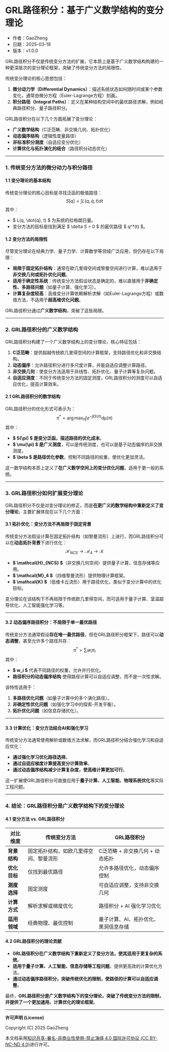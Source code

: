 # **GRL路径积分：基于广义数学结构的变分理论**

- 作者：GaoZheng
- 日期：2025-03-18
- 版本：v1.0.0

GRL路径积分不仅是传统变分方法的扩展，它本质上是基于广义数学结构构建的一种更深层次的变分理论框架，突破了传统变分方法的局限性。

传统变分理论的核心思想包括：
1. **微分动力学（Differential Dynamics）**：描述系统状态如何随时间或某个参数变化，通常由微分方程（Euler-Lagrange方程）刻画。
2. **积分路径（Integral Paths）**：定义在某种结构空间中的最优路径求解，例如经典路径积分、量子路径积分。

GRL路径积分在以下几个方面拓展了变分理论：
- **广义数学结构**（C泛范畴、非交换几何、拓扑优化）
- **动态偏序结构**（逻辑性度量路径）
- **非标准积分测度**（自适应变分优化）
- **计算优化与拓扑演化的结合**（路径积分动态优化）

---

### **1. 传统变分方法的微分动力与积分路径**
#### **1.1 变分理论的基本结构**
传统变分理论的核心目标是寻找泛函的极值路径：
$$
S[q] = \int L(q, \dot{q}, t) dt
$$
其中：
- $ L(q, \dot{q}, t) $ 为系统的拉格朗日量。
- 变分方法的目标是找到满足 $ \delta S = 0 $ 的最优路径 $ q^*(t) $。

#### **1.2 变分方法的局限性**
尽管变分理论在经典力学、量子力学、计算数学等领域广泛应用，但仍存在以下局限：
- **局限于固定拓扑结构**：通常在欧几里得空间或黎曼空间进行计算，难以适用于**非交换几何或拓扑优化问题**。
- **适用于确定性系统**：传统变分方法假设状态是确定的，难以直接用于**非确定性、多路径问题**（如量子计算、强化学习）。
- **计算复杂度较高**：高维变分计算依赖解析求解（如Euler-Lagrange方程）或数值方法，不适用于**超高维优化问题**。

GRL路径积分通过**广义数学结构**，突破了这些局限。

---

### **2. GRL路径积分的广义数学结构**
GRL路径积分构建了一个广义数学结构上的变分理论，核心特征包括：
1. **C泛范畴**：提供超越传统欧几里得空间的计算框架，支持路径优化和非交换结构。
2. **动态偏序**：允许路径积分进行多尺度计算，并能自适应调整计算路径。
3. **非交换几何**：使变分方法适用于非线性、拓扑优化、量子计算等复杂问题。
4. **自适应测度**：不同于传统变分方法的固定测度，GRL路径积分的测度可以自适应优化，提高计算效率。

#### **2.1 GRL路径积分的数学结构**
GRL路径积分的优化形式可表示为：
$$
\pi^* = \arg\max_{\pi} \int e^{-\beta S(\pi)} d\mu(\pi)
$$
其中：
- **$ S(\pi) $ 是变分泛函，描述路径的优化成本**。
- **$ \mu(\pi) $ 是广义测度**，可以是传统测度，也可以是基于动态偏序的非交换测度。
- **$ \beta $ 是路径优化参数**，控制不同路径的权重，使优化更加灵活。

这一数学结构本质上定义了**在广义数学空间上的变分优化问题**，适用于更一般的系统。

---

### **3. GRL路径积分如何扩展变分理论**
GRL路径积分不仅是对变分理论的修正，而是**在更广义的数学结构中重新定义了变分理论**，主要扩展体现在以下几个方面：

#### **3.1 拓扑优化：变分方法不再局限于固定背景**
传统变分方法假设计算在固定拓扑结构（如黎曼流形）上进行，而GRL路径积分可以在**动态拓扑背景**下进行优化：
$$
\mathcal{H}_{NCS} \to \mathcal{M}_4 \to \mathcal{K}
$$
- **$ \mathcal{H}_{NCS} $**（非交换几何空间）提供量子计算、信息存储等应用。
- **$ \mathcal{M}_4 $**（四维黎曼流形）提供物理计算框架。
- **$ \mathcal{K} $**（低维卡丘流形）用于路径优化，类似于变分计算中的优化目标。

变分理论在该结构下不再局限于传统欧几里得空间，而可适用于量子计算、室温超导优化、人工智能强化学习等。

---

#### **3.2 动态偏序路径积分：不局限于单一最优路径**
传统变分方法通常假设**存在唯一最优路径**，但在GRL路径积分框架下，路径可以**动态调整**，甚至允许多个路径共存：
$$
\pi^* = \sum_i w_i \pi_i
$$
其中：
- **$ w_i $** 代表不同路径的权重，允许并行优化。
- **路径积分的动态偏序结构** 使得路径计算可以自适应调整，而不是一次性求解。

该特性适用于：
1. **多路径优化问题**（如量子计算中的多个演化路径）。
2. **非确定性优化问题**（如强化学习中的探索-开发平衡）。
3. **拓扑优化问题**（如信息存储优化）。

---

#### **3.3 计算优化：变分方法结合AI和强化学习**
传统变分方法通常使用解析或数值方法求解，而GRL路径积分结合强化学习和自适应优化：
- **通过强化学习优化路径选择**。
- **通过自适应梯度计算提高变分计算效率**。
- **通过动态偏序结构减少计算复杂度，使高维计算更加可行**。

这一扩展使GRL路径积分可直接应用于**量子计算、人工智能、物理系统优化**等实际工程问题。

---

### **4. 结论：GRL路径积分是广义数学结构下的变分理论**
#### **4.1 变分方法 vs. GRL路径积分**
| **对比维度** | **传统变分方法** | **GRL路径积分** |
|-------------|----------------|----------------|
| **背景结构** | 固定拓扑结构，如欧几里得空间、黎曼流形 | C泛范畴 + 非交换几何 + 动态拓扑 |
| **优化目标** | 仅找到最优路径 | 允许多路径优化，动态偏序控制 |
| **测度选择** | 固定测度 | 可自适应调整，支持非交换几何 |
| **计算方式** | 解析求解或梯度优化 | 路径积分 + AI 强化学习优化 |
| **适用领域** | 经典物理、最优控制 | 量子计算、AI、拓扑优化、黑洞信息存储 |

#### **4.2 GRL路径积分的理论贡献**
- **GRL路径积分在广义数学结构下重新定义了变分方法，使其适用于更复杂的系统**。
- **适用于量子计算、人工智能、信息存储等工程问题**，提供更高效的计算优化方法。
- **通过动态偏序路径积分，突破传统优化的限制，使路径的计算可以自适应调整**。

最终，**GRL路径积分是广义数学结构下的变分理论，突破了传统变分方法的限制，并提供了一个更加通用、计算优化的理论框架**。

---

**许可声明 (License)**

Copyright (C) 2025 GaoZheng 

本文档采用[知识共享-署名-非商业性使用-禁止演绎 4.0 国际许可协议 (CC BY-NC-ND 4.0)](https://creativecommons.org/licenses/by-nc-nd/4.0/deed.zh-Hans)进行许可。
